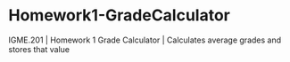 # Homework1-GradeCalculator
IGME.201 | Homework 1 Grade Calculator | Calculates average grades and stores that value 
